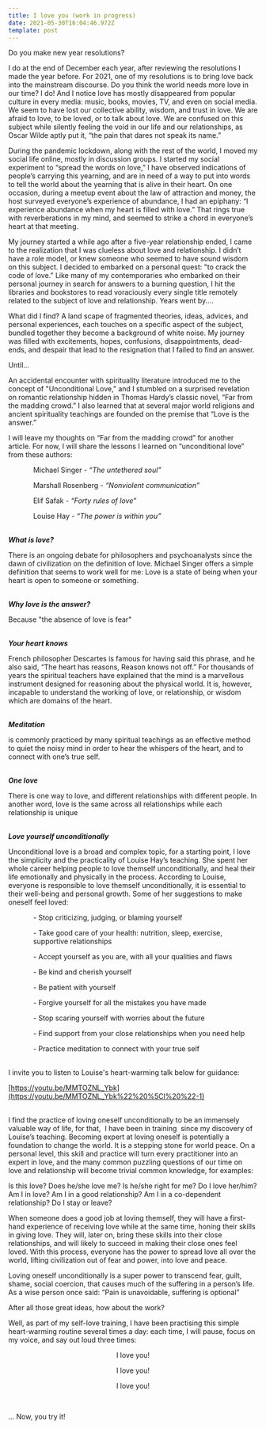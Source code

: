```yaml
---
title: I love you (work in progress)
date: 2021-05-30T16:04:46.972Z
template: post
---
```

Do you make new year resolutions? 

I do at the end of December each year, after reviewing the resolutions I made the year before. For 2021, one of my resolutions is to bring love back into the mainstream discourse. Do you think the world needs more love in our time? I do! And I notice love has mostly disappeared from popular culture in every media: music, books, movies, TV, and even on social media. We seem to have lost our collective ability, wisdom, and trust in love. We are afraid to love, to be loved, or to talk about love. We are confused on this subject while silently feeling the void in our life and our relationships, as Oscar Wilde aptly put it, “the pain that dares not speak its name.”

During the pandemic lockdown, along with the rest of the world, I moved my social life online, mostly in discussion groups. I started my social experiment to “spread the words on love,” I have observed indications of people’s carrying this yearning, and are in need of a way to put into words to tell the world about the yearning that is alive in their heart. On one occasion, during a meetup event about the law of attraction and money, the host surveyed everyone’s experience of abundance, I had an epiphany: “I experience abundance when my heart is filled with love.” That rings true with reverberations in my mind, and seemed to strike a chord in everyone’s heart at that meeting. 

My journey started a while ago after a five-year relationship ended, I came to the realization that I was clueless about love and relationship. I didn’t have a role model, or knew someone who seemed to have sound wisdom on this subject. I decided to embarked on a personal quest: "to crack the code of love." Like many of my contemporaries who embarked on their personal journey in search for answers to a burning question, I hit the libraries and bookstores to read voraciously every single title remotely related to the subject of love and relationship. Years went by....

What did I find? A land scape of fragmented theories, ideas, advices, and personal experiences, each touches on a specific aspect of the subject, bundled together they become a background of white noise. My journey was filled with excitements, hopes, confusions, disappointments, dead-ends, and despair that lead to the resignation that I failed to find an answer. 

Until...

An accidental encounter with spirituality literature introduced me to the concept of "Unconditional Love," and I stumbled on a surprised revelation on romantic relationship hidden in Thomas Hardy’s classic novel, “Far from the madding crowd.” I also learned that at several major world religions and ancient spirituality teachings are founded on the premise that “Love is the answer.”

I will leave my thoughts on “Far from the madding crowd” for another article. For now, I will share the lessons I learned on “unconditional love” from these authors: 

<p style="margin-left: 10%;">  Michael Singer - <i> “The untethered soul”</i> </p>

<p style="margin-left: 10%;"> Marshall Rosenberg - <i>“Nonviolent communication”</i>  </p>

<p style="margin-left: 10%;">Elif Safak - <i>“Forty rules of love”</i> </p>

<p style="margin-left: 10%;">Louise Hay - <i>“The power is within you” </i> </p>

<br>***What is love?***

There is an ongoing debate for philosophers and psychoanalysts since the dawn of civilization on the definition of love. Michael Singer offers a simple definition that seems to work well for me: Love is a state of being when your heart is open to someone or something.  

<br>***Why love is the answer?*** 

 Because "the absence of love is fear" 

<br>***Your heart knows*** 

French philosopher Descartes is famous for having said this phrase,  and he also said, “The heart has reasons, Reason knows not off.” For thousands of years the spiritual teachers have explained that the mind is a marvellous instrument designed for reasoning about the physical world. It is, however, incapable to understand the working of love, or relationship, or wisdom which are domains of the heart.

<br>***Meditation*** 

is commonly practiced by many spiritual teachings as an effective method to quiet the noisy mind in order to hear the whispers of the heart, and to connect with one’s true self.

<br>***One love***

There is one way to love, and different relationships with different people. In another word, love is the same across all relationships while each relationship is unique

<br>***Love yourself unconditionally***

Unconditional love is a broad and complex topic, for a starting point,  I love the simplicity and the practicality of Louise Hay’s teaching. She spent her whole career helping people to love themself unconditionally, and heal their life  emotionally and physically in the process. According to Louise, everyone is responsible to love themself unconditionally, it is essential to their well-being and personal growth. Some of her suggestions to make oneself feel loved: 

<p style="margin-left: 10%;">- Stop criticizing, judging, or blaming yourself

</p>

<p style="margin-left: 10%;">- Take good care of your health: nutrition, sleep, exercise, supportive relationships </p>

<p style="margin-left: 10%;">- Accept yourself as you are, with all your qualities and flaws</p>

<p style="margin-left: 10%;">- Be kind and cherish yourself</p>

<p style="margin-left: 10%;">- Be patient with yourself</p>

<p style="margin-left: 10%;">- Forgive yourself for all the mistakes you have made</p>

<p style="margin-left: 10%;"><p style="margin-left: 10%;">- Stop scaring yourself with worries about the future</p>

<p style="margin-left: 10%;">- Find support from your close relationships when you need help</p>

<p style="margin-left: 10%;">- Practice meditation to connect with your true self</p>

<br>I invite you to listen to Louise's heart-warming talk below for guidance: 

[https://youtu.be/MMTOZNL_Ybk](https://youtu.be/MMTOZNL_Ybk%22%20%5Cl%20%22-1)

<br>I find the practice of loving oneself unconditionally to be an immensely valuable way of life, for that,  I have been in training  since my discovery of Louise’s teaching. Becoming expert at loving oneself is potentially a foundation to change the world. It is a stepping stone for world peace. On a personal level, this skill and practice will turn every practitioner into an expert in love, and the many common puzzling questions of our time on love and relationship will become trivial common knowledge, for examples:

Is this love?  Does he/she love me? Is he/she right for me?  Do I love her/him?  Am I in love?  Am I in a good relationship?  Am I in a co-dependent relationship? Do I stay or leave?

When someone does a good job at loving themself, they will have a first-hand experience of receiving love while at the same time, honing their skills in giving love. They will, later on, bring these skills into their close relationships, and will likely to succeed in making their close ones feel loved. With this process, everyone has the power to spread love all over the world, lifting civilization out of fear and power, into love and peace.

Loving oneself unconditionally is a super power to transcend fear, guilt, shame, social coercion, that causes much of the suffering in a person’s life. As a wise person once said: “Pain is unavoidable, suffering is optional”

After all those great ideas, how about the work? 

Well, as part of my self-love training, I have been practising this simple heart-warming routine several times a day: each time, I will pause, focus on my voice, and say out loud three times:

<p style="text-align:center;">I love you! </p>

<p style="text-align:center;">I love you! </p>

<p style="text-align:center;">I love you! </p>

<br>

... Now, you try it!